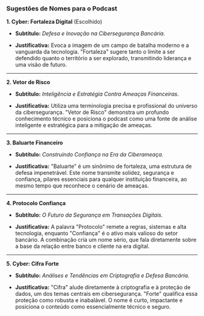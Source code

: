 ### **Sugestões de Nomes para o Podcast**

**1. Cyber: Fortaleza Digital** (Escolhido)

- **Subtítulo:** _Defesa e Inovação na Cibersegurança Bancária._
    
- **Justificativa:** Evoca a imagem de um campo de batalha moderno e a vanguarda da tecnologia. "Fortaleza" sugere tanto o limite a ser defendido quanto o território a ser explorado, transmitindo liderança e uma visão de futuro.
---
**2. Vetor de Risco**

- **Subtítulo:** _Inteligência e Estratégia Contra Ameaças Financeiras._
    
- **Justificativa:** Utiliza uma terminologia precisa e profissional do universo da cibersegurança. "Vetor de Risco" demonstra um profundo conhecimento técnico e posiciona o podcast como uma fonte de análise inteligente e estratégica para a mitigação de ameaças.
---
**3. Baluarte Financeiro**

- **Subtítulo:** _Construindo Confiança na Era da Ciberameaça._
    
- **Justificativa:** "Baluarte" é um sinônimo de fortaleza, uma estrutura de defesa impenetrável. Este nome transmite solidez, segurança e confiança, pilares essenciais para qualquer instituição financeira, ao mesmo tempo que reconhece o cenário de ameaças.
---
**4. Protocolo Confiança**

- **Subtítulo:** _O Futuro da Segurança em Transações Digitais._
    
- **Justificativa:** A palavra "Protocolo" remete a regras, sistemas e alta tecnologia, enquanto "Confiança" é o ativo mais valioso do setor bancário. A combinação cria um nome sério, que fala diretamente sobre a base da relação entre banco e cliente na era digital.
---
**5. Cyber: Cifra Forte**

- **Subtítulo:** _Análises e Tendências em Criptografia e Defesa Bancária._
    
- **Justificativa:** "Cifra" alude diretamente à criptografia e à proteção de dados, um dos temas centrais em cibersegurança. "Forte" qualifica essa proteção como robusta e inabalável. O nome é curto, impactante e posiciona o conteúdo como essencialmente técnico e seguro.
